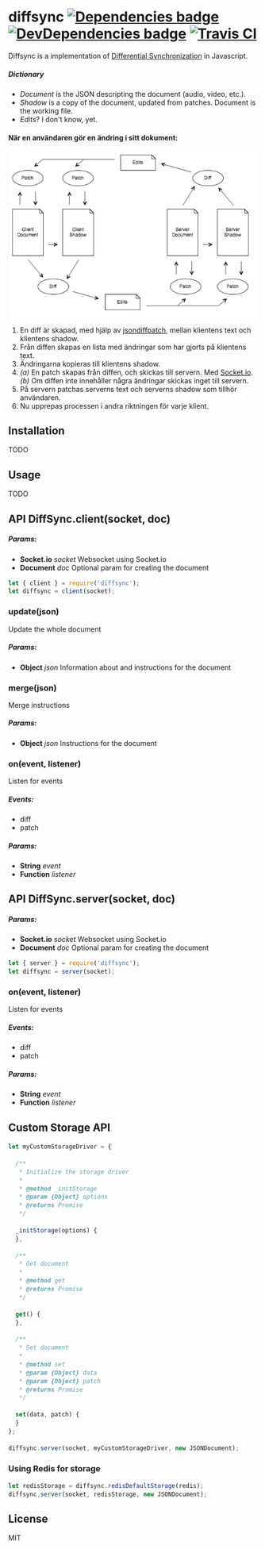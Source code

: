 # diffsync [![Dependencies badge][david-image]][david-url] [![DevDependencies badge][david-dev-image]][david-dev-url] [![Travis CI][travis-image]][travis-url]


Diffsync is a implementation of [Differential Synchronization][fraser] in
Javascript.


##### Dictionary

* *Document* is the JSON descripting the document (audio, video, etc.).
* *Shadow* is a copy of the document, updated from patches. Document is the
  working file.
* *Edits*? I don't know, yet.


#### När en användaren gör en ändring i sitt dokument:

![Differential Synchronization](diffsync.png)

1. En diff är skapad, med hjälp av [jsondiffpatch][jsondiffpatch], mellan
   klientens text och klientens shadow.
2. Från diffen skapas en lista med ändringar som har gjorts på klientens text.
3. Ändringarna kopieras till klientens shadow.
4. *(a)* En patch skapas från diffen, och skickas till servern. Med [Socket.io][socket].<br>
   *(b)* Om diffen inte innehåller några ändringar skickas inget till servern.
5. På servern patchas serverns text och serverns shadow som tillhör användaren.
6. Nu upprepas processen i andra riktningen för varje klient.


[//]: # (References)
[fraser]: https://neil.fraser.name/writing/sync/ "Differential Synchronization"
[jsondiffpatch]: https://github.com/benjamine/jsondiffpatch "Diff & patch for JavaScript objects"
[socket]: http://socket.io/ "Websocket"


## Installation

TODO


## Usage

TODO


## API DiffSync.client(socket, doc)

##### Params:

* **Socket.io** *socket* Websocket using Socket.io
* **Document** *doc* Optional param for creating the document

```javascript
let { client } = require('diffsync');
let diffsync = client(socket);
```

### update(json)

Update the whole document

##### Params:

* **Object** *json* Information about and instructions for the document

### merge(json)

Merge instructions

##### Params:

* **Object** *json* Instructions for the document

### on(event, listener)

Listen for events

##### Events:

* diff
* patch

##### Params:

* **String** *event* 
* **Function** *listener* 


## API DiffSync.server(socket, doc)

##### Params:

* **Socket.io** *socket* Websocket using Socket.io
* **Document** *doc* Optional param for creating the document

```javascript
let { server } = require('diffsync');
let diffsync = server(socket);
```

### on(event, listener)

Listen for events

##### Events:

* diff
* patch

##### Params:

* **String** *event*
* **Function** *listener*


## Custom Storage API

```javascript
let myCustomStorageDriver = {

  /**
   * Initialize the storage driver
   *
   * @method _initStorage
   * @param {Object} options
   * @returns Promise
   */

  _initStorage(options) {
  },

  /**
   * Get document
   *
   * @method get
   * @returns Promise
   */

  get() {
  },

  /**
   * Set document
   *
   * @method set
   * @param {Object} data
   * @param {Object} patch
   * @returns Promise
   */

  set(data, patch) {
  }
};

diffsync.server(socket, myCustomStorageDriver, new JSONDocument);
```

### Using Redis for storage

```javascript
let redisStorage = diffsync.redisDefaultStorage(redis);
diffsync.server(socket, redisStorage, new JSONDocument);
```


## License

MIT


[david-url]: https://david-dm.org/klambycom/diffsync#info=dependencies&view=table
[david-image]: https://david-dm.org/klambycom/diffsync.svg?style=flat-square

[david-dev-url]: https://david-dm.org/klambycom/diffsync#info=devDependencies&view=table
[david-dev-image]: https://david-dm.org/klambycom/diffsync/dev-status.svg?style=flat-square

[travis-url]: https://travis-ci.org/klambycom/diffsync
[travis-image]: https://api.travis-ci.org/klambycom/diffsync.svg?style=flat-square

